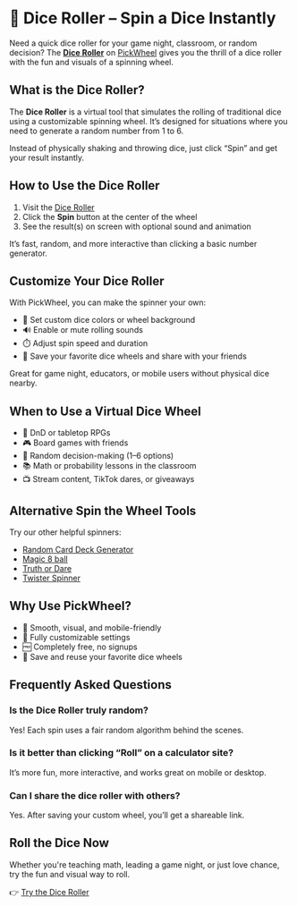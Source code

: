 # 🎲 Dice Roller – Spin a Dice Instantly

Need a quick dice roller for your game night, classroom, or random decision? The **[Dice Roller](https://pickwheel.app/tools/dice-roller)** on [PickWheel](https://pickwheel.app) gives you the thrill of a dice roller with the fun and visuals of a spinning wheel.

## What is the Dice Roller?

The **Dice Roller** is a virtual tool that simulates the rolling of traditional dice using a customizable spinning wheel. It’s designed for situations where you need to generate a random number from 1 to 6.

Instead of physically shaking and throwing dice, just click “Spin” and get your result instantly.

## How to Use the Dice Roller

1. Visit the [Dice Roller](https://pickwheel.app/tools/dice-roller)
2. Click the **Spin** button at the center of the wheel
3. See the result(s) on screen with optional sound and animation

It’s fast, random, and more interactive than clicking a basic number generator.

## Customize Your Dice Roller

With PickWheel, you can make the spinner your own:

- 🎨 Set custom dice colors or wheel background
- 🔊 Enable or mute rolling sounds
- ⏱️ Adjust spin speed and duration
- 💾 Save your favorite dice wheels and share with your friends

Great for game night, educators, or mobile users without physical dice nearby.

## When to Use a Virtual Dice Wheel

- 🎲 DnD or tabletop RPGs
- 🎮 Board games with friends
- 🎯 Random decision-making (1–6 options)
- 📚 Math or probability lessons in the classroom
- 📺 Stream content, TikTok dares, or giveaways

## Alternative Spin the Wheel Tools

Try our other helpful spinners:

- [Random Card Deck Generator](/tools/random-card-deck-generator)
- [Magic 8 ball](/tools/magic-8-ballo)
- [Truth or Dare](/tools/truth-or-dare)
- [Twister Spinner](/tools/twister-spinner)

## Why Use PickWheel?

- 🎯 Smooth, visual, and mobile-friendly
- 🎨 Fully customizable settings
- 🆓 Completely free, no signups
- 💾 Save and reuse your favorite dice wheels

## Frequently Asked Questions

### Is the Dice Roller truly random?

Yes! Each spin uses a fair random algorithm behind the scenes.

### Is it better than clicking “Roll” on a calculator site?

It’s more fun, more interactive, and works great on mobile or desktop.

### Can I share the dice roller with others?

Yes. After saving your custom wheel, you’ll get a shareable link.

## Roll the Dice Now

Whether you're teaching math, leading a game night, or just love chance, try the fun and visual way to roll.

👉 [Try the Dice Roller](https://pickwheel.app/tools/dice-roller)
